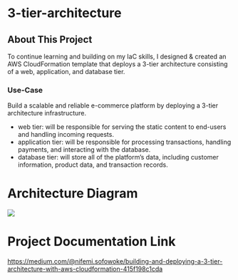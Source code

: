 # 3-tier-architecture

## About This Project
To continue learning and building on my IaC skills, I designed & created an AWS CloudFormation template that deploys a 3-tier architecture consisting of a web, application, and database tier.

### Use-Case
Build a scalable and reliable e-commerce platform by deploying a 3-tier architecture infrastructure.

- web tier: will be responsible for serving the static content to end-users and handling incoming requests.
- application tier: will be responsible for processing transactions, handling payments, and interacting with the database.
- database tier: will store all of the platform’s data, including customer information, product data, and transaction records.


# Architecture Diagram
<img src="https://miro.medium.com/v2/resize:fit:1400/format:webp/1*Zg61azlD68-3exS7YgygBg.png">

# Project Documentation Link
https://medium.com/@nifemi.sofowoke/building-and-deploying-a-3-tier-architecture-with-aws-cloudformation-415f198c1cda
